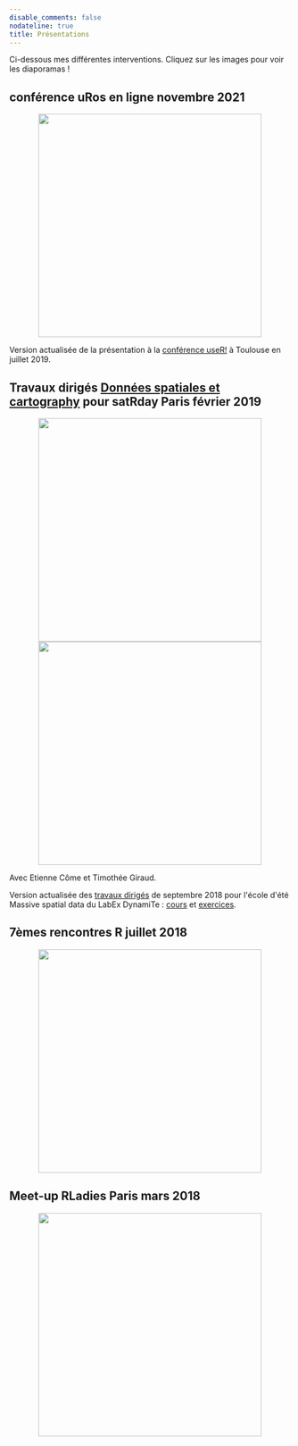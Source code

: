 ```yaml
---
disable_comments: false
nodateline: true
title: Présentations
---
```


Ci-dessous mes différentes interventions. Cliquez sur les images pour voir les diaporamas !

## conférence uRos en ligne novembre 2021

<center><a href="https://antuki.github.io/slides/20211124_uros/20211124_uros.html"><img src="https://antuki.github.io/img/Presentation_3.jpg" width="400"></a></center>

Version actualisée de la présentation à la [conférence useR!](https://antuki.github.io/slides/20190710_userToulouse/20190710_userToulouse.html) à Toulouse en juillet 2019.

## Travaux dirigés [Données spatiales et cartography](https://github.com/antuki/Tutorial_Geovisualisation_MassiveSpatialData) pour satRday Paris février 2019

<center><a href="https://antuki.github.io/satRday2019_workshop/lecture/lecture.html"><img src="https://antuki.github.io/img/Presentation_3a.jpg" width="400"></a></center>
<center><a href="https://antuki.github.io/satRday2019_workshop/exercises/exercises.html"><img src="https://antuki.github.io/img/Presentation_3b.jpg" width="400"></a></center>

Avec Etienne Côme et Timothée Giraud. 

Version actualisée des [travaux dirigés](https://github.com/antuki/Tutorial_Geovisualisation_MassiveSpatialData) de septembre 2018 pour l'école d'été Massive spatial data du LabEx DynamiTe : [cours](https://antuki.github.io/Tutorial_Geovisualisation_MassiveSpatialData/lecture/lecture.html) et [exercices](https://antuki.github.io/Tutorial_Geovisualisation_MassiveSpatialData/exercises/exercises.html).

## 7èmes rencontres R juillet 2018

<center><a href="https://antuki.github.io/slides/180706_RencontresR2018_COGugaison/180706_RencontresR2018_COGugaison.html"><img src="https://antuki.github.io/img/Presentation_2.jpg" width="400"></a></center>

## Meet-up RLadies Paris mars 2018

<center><a href="https://antuki.github.io/slides/180306_RLadies_COGugaison_carto/180306_RLadies_COGugaison_carto.html"><img src="https://antuki.github.io/img/Presentation_1.jpg" width="400"></a></center>
